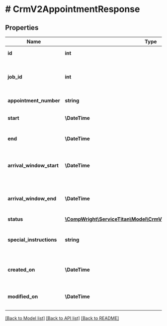 # # CrmV2AppointmentResponse

## Properties

Name | Type | Description | Notes
------------ | ------------- | ------------- | -------------
**id** | **int** | Appointment ID |
**job_id** | **int** | ID of the job that the appointment was created for |
**appointment_number** | **string** | Appointment number | [optional]
**start** | **\DateTime** | Appointment&#39;s start date/time (in UTC) |
**end** | **\DateTime** | Appointment&#39;s end date/time (in UTC) |
**arrival_window_start** | **\DateTime** | Arrival window start date/time (in UTC), if configured | [optional]
**arrival_window_end** | **\DateTime** | Arrival window end date/time (in UTC), if configured | [optional]
**status** | [**\CompWright\ServiceTitan\Model\CrmV2AppointmentResponseStatus**](CrmV2AppointmentResponseStatus.md) |  |
**special_instructions** | **string** | Special instructions associated to the appointment | [optional]
**created_on** | **\DateTime** | When the appointment was created (in UTC) |
**modified_on** | **\DateTime** | When the appointment was modified (in UTC) |

[[Back to Model list]](../../README.md#models) [[Back to API list]](../../README.md#endpoints) [[Back to README]](../../README.md)
